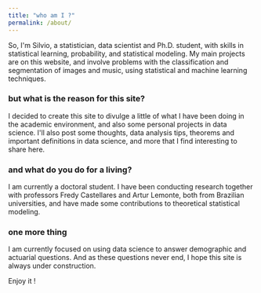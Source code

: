 ```yaml
---
title: "who am I ?"
permalink: /about/
---
```


So, I'm Silvio, a statistician, data scientist and Ph.D. student, with skills in statistical learning, probability, and statistical modeling. My main projects are on this website, and involve problems with the classification and segmentation of images and music, using statistical and machine learning techniques.

### but what is the reason for this site?
I decided to create this site to divulge a little of what I have been doing in the academic environment, and also some personal projects in data science. I'll also post some thoughts, data analysis tips, theorems and important definitions in data science, and more that I find interesting to share here.

### and what do you do for a living?
I am currently a doctoral student. I have been conducting research together with professors Fredy Castellares and Artur Lemonte, both from Brazilian universities, and have made some contributions to theoretical statistical modeling.

### one more thing
I am currently focused on using data science to answer demographic and actuarial questions. And as these questions never end, I hope this site is always under construction.

Enjoy it !
